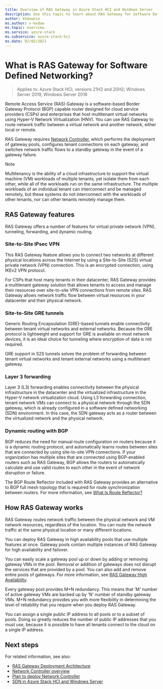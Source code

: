 ```yaml
---
title: Overview of RAS Gateway in Azure Stack HCI and Windows Server
description: Use this topic to learn about RAS Gateway for Software Defined Networking in Azure Stack HCI and Windows Server.
author: khdownie
ms.author: v-kedow
ms.topic: overview
ms.service: azure-stack
ms.subservice: azure-stack-hci
ms.date: 02/02/2021
---
```

# What is RAS Gateway for Software Defined Networking?

> Applies to: Azure Stack HCI, versions 21H2 and 20H2; Windows Server 2019, Windows Server 2016

Remote Access Service (RAS) Gateway is a software-based Border Gateway Protocol (BGP) capable router designed for cloud service providers (CSPs) and enterprises that host multitenant virtual networks using Hyper-V Network Virtualization (HNV). You can use RAS Gateway to route network traffic between a virtual network and another network, either local or remote.

RAS Gateway requires [Network Controller](network-controller-overview.md), which performs the deployment of gateway pools, configures tenant connections on each gateway, and switches network traffic flows to a standby gateway in the event of a gateway failure.

  > [!NOTE]
  > Multitenancy is the ability of a cloud infrastructure to support the virtual machine (VM) workloads of multiple tenants, yet isolate them from each other, while all of the workloads run on the same infrastructure. The multiple workloads of an individual tenant can interconnect and be managed remotely, but these systems do not interconnect with the workloads of other tenants, nor can other tenants remotely manage them.

## RAS Gateway features

RAS Gateway offers a number of features for virtual private network (VPN), tunneling, forwarding, and dynamic routing.

### Site-to-Site IPsec VPN

This RAS Gateway feature allows you to connect two networks at different physical locations across the Internet by using a Site-to-Site (S2S) virtual private network (VPN) connection. This is an encrypted connection, using IKEv2 VPN protocol.

For CSPs that host many tenants in their datacenter, RAS Gateway provides a multitenant gateway solution that allows tenants to access and manage their resources over site-to-site VPN connections from remote sites. RAS Gateway allows network traffic flow between virtual resources in your datacenter and their physical network.

### Site-to-Site GRE tunnels

Generic Routing Encapsulation (GRE)-based tunnels enable connectivity between tenant virtual networks and external networks. Because the GRE protocol is lightweight and support for GRE is available on most network devices, it is an ideal choice for tunneling where encryption of data is not required.

GRE support in S2S tunnels solves the problem of forwarding between tenant virtual networks and tenant external networks using a multitenant gateway.

### Layer 3 forwarding

Layer 3 (L3) forwarding enables connectivity between the physical infrastructure in the datacenter and the virtualized infrastructure in the Hyper-V network virtualization cloud. Using L3 forwarding connection, tenant network VMs can connect to a physical network through the SDN gateway, which is already configured in a software defined networking (SDN) environment. In this case, the SDN gateway acts as a router between the virtualized network and the physical network.

### Dynamic routing with BGP

BGP reduces the need for manual route configuration on routers because it is a dynamic routing protocol, and automatically learns routes between sites that are connected by using site-to-site VPN connections. If your organization has multiple sites that are connected using BGP-enabled routers such as RAS Gateway, BGP allows the routers to automatically calculate and use valid routes to each other in the event of network disruption or failure.

The BGP Route Reflector included with RAS Gateway provides an alternative to BGP full mesh topology that is required for route synchronization between routers. For more information, see [What Is Route Reflector?](route-reflector-overview.md)

## How RAS Gateway works

RAS Gateway routes network traffic between the physical network and VM network resources, regardless of the location. You can route the network traffic at the same physical location or many different locations.

You can deploy RAS Gateway in high availability pools that use multiple features at once. Gateway pools contain multiple instances of RAS Gateway for high availability and failover.

You can easily scale a gateway pool up or down by adding or removing gateway VMs in the pool. Removal or addition of gateways does not disrupt the services that are provided by a pool. You can also add and remove entire pools of gateways. For more information, see [RAS Gateway High Availability](/windows-server/networking/sdn/technologies/network-function-virtualization/ras-gateway-high-availability).

Every gateway pool provides M+N redundancy. This means that 'M' number of active gateway VMs are backed up by 'N' number of standby gateway VMs. M+N redundancy provides you with more flexibility in determining the level of reliability that you require when you deploy RAS Gateway.

You can assign a single public IP address to all pools or to a subset of pools. Doing so greatly reduces the number of public IP addresses that you must use, because it is possible to have all tenants connect to the cloud on a single IP address.

## Next steps

For related information, see also:

- [RAS Gateway Deployment Architecture](/windows-server/networking/sdn/technologies/network-function-virtualization/ras-gateway-deployment-architecture)
- [Network Controller overview](network-controller-overview.md)
- [Plan to deploy Network Controller](network-controller.md)
- [SDN in Azure Stack HCI and Windows Server](software-defined-networking.md)